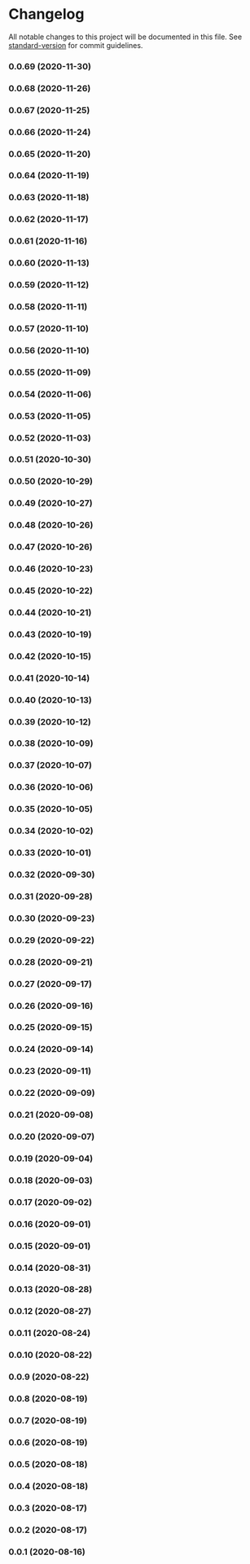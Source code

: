 # Changelog

All notable changes to this project will be documented in this file. See [standard-version](https://github.com/conventional-changelog/standard-version) for commit guidelines.

### 0.0.69 (2020-11-30)

### 0.0.68 (2020-11-26)

### 0.0.67 (2020-11-25)

### 0.0.66 (2020-11-24)

### 0.0.65 (2020-11-20)

### 0.0.64 (2020-11-19)

### 0.0.63 (2020-11-18)

### 0.0.62 (2020-11-17)

### 0.0.61 (2020-11-16)

### 0.0.60 (2020-11-13)

### 0.0.59 (2020-11-12)

### 0.0.58 (2020-11-11)

### 0.0.57 (2020-11-10)

### 0.0.56 (2020-11-10)

### 0.0.55 (2020-11-09)

### 0.0.54 (2020-11-06)

### 0.0.53 (2020-11-05)

### 0.0.52 (2020-11-03)

### 0.0.51 (2020-10-30)

### 0.0.50 (2020-10-29)

### 0.0.49 (2020-10-27)

### 0.0.48 (2020-10-26)

### 0.0.47 (2020-10-26)

### 0.0.46 (2020-10-23)

### 0.0.45 (2020-10-22)

### 0.0.44 (2020-10-21)

### 0.0.43 (2020-10-19)

### 0.0.42 (2020-10-15)

### 0.0.41 (2020-10-14)

### 0.0.40 (2020-10-13)

### 0.0.39 (2020-10-12)

### 0.0.38 (2020-10-09)

### 0.0.37 (2020-10-07)

### 0.0.36 (2020-10-06)

### 0.0.35 (2020-10-05)

### 0.0.34 (2020-10-02)

### 0.0.33 (2020-10-01)

### 0.0.32 (2020-09-30)

### 0.0.31 (2020-09-28)

### 0.0.30 (2020-09-23)

### 0.0.29 (2020-09-22)

### 0.0.28 (2020-09-21)

### 0.0.27 (2020-09-17)

### 0.0.26 (2020-09-16)

### 0.0.25 (2020-09-15)

### 0.0.24 (2020-09-14)

### 0.0.23 (2020-09-11)

### 0.0.22 (2020-09-09)

### 0.0.21 (2020-09-08)

### 0.0.20 (2020-09-07)

### 0.0.19 (2020-09-04)

### 0.0.18 (2020-09-03)

### 0.0.17 (2020-09-02)

### 0.0.16 (2020-09-01)

### 0.0.15 (2020-09-01)

### 0.0.14 (2020-08-31)

### 0.0.13 (2020-08-28)

### 0.0.12 (2020-08-27)

### 0.0.11 (2020-08-24)

### 0.0.10 (2020-08-22)

### 0.0.9 (2020-08-22)

### 0.0.8 (2020-08-19)

### 0.0.7 (2020-08-19)

### 0.0.6 (2020-08-19)

### 0.0.5 (2020-08-18)

### 0.0.4 (2020-08-18)

### 0.0.3 (2020-08-17)

### 0.0.2 (2020-08-17)

### 0.0.1 (2020-08-16)
